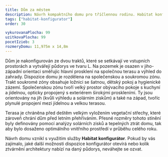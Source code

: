 ```yaml
---
title: Dům za městem
description: Návrh kompaktního domu pro tříčlennou rodinu. Habitat konfigurátor nám umožnil jednoduše zkombinovat velikostně optimalizovaný půdorys s elegantním zevnějškem domu. Nadstandardní výška prosklení, akcenty dřevěného obkladu, plochá vegetační střecha, stínění a překrytí terasy řešené v rámci hmoty architektury – to vše spolu tvoří moderní a zároveň útulné rodinné bydlení.
tags: ["habitat-konfigurator"]
order: 30

vykurovanaPlocha: 99
uzitkovaPlocha: 99
pocetIzieb: 3
rozmeryDomu: 11,975m x 14,8m
---
```


Dům je nakonfigurován ze dvou traktů, které se setkávají ve vstupních prostorách a vytvářejí půdorys ve tvaru L. Na pozemek je osazen v jiho-západní orientaci směřujíc hlavní prosklení na společnou terasu a výhled do zahrady. Dispozice domu je rozdělena na společenskou a soukromou zónu. Trakt soukromé zóny obsahuje ložnici se šatnou, dětský pokoj a hygienické zázemí. Společenskou zónu tvoří velký prostor obývacího pokoje s kuchyní a jídelnou, opticky propojený s exteriérem širokými proskleními. Ty jsou orientovány na jih (kvůli výhledu a solárním ziskům) a také na západ, tvoříc plynulé propojení mezi jídelnou a velkou terasou.

Terasa je chráněna před deštěm velkým vyložením vegetační střechy, které zároveň chrání dům před letním přehříváním. Přesné rozměry tohoto stínění byly definovány pomocí analýzy solárních zisků a tepelných ztrát domu, tak aby bylo dosaženo optimálního vnitřního prostředí v průběhu celého roku.

Návrh domu vznikl s využitím služby <strong>Habitat konfigurátor</strong>. Pokud by vás zajímalo, jaké další možnosti dispozice konfigurátor otevírá nebo kolik ztvárnění architektury nabízí na daný půdorys, neváhejte se ozvat.